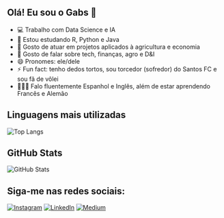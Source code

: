 ## Olá! Eu sou o Gabs 👋

- 💻 Trabalho com Data Science e IA
- 🌱 Estou estudando R, Python e Java
- 👯 Gosto de atuar em projetos aplicados à agricultura e economia
- 💬 Gosto de falar sobre tech, finanças, agro e D&I
- 😄 Pronomes: ele/dele
- ⚡ Fun fact: tenho dedos tortos, sou torcedor (sofredor) do Santos FC e sou fã de vôlei
- 🙋🏿‍♂️ Falo fluentemente Espanhol e Inglês, além de estar aprendendo Francês e Alemão

## Linguagens mais utilizadas
![Top Langs](https://github-readme-stats.vercel.app/api/top-langs/?username=gabsgeografo&layout=compact&theme=dracula)

## GitHub Stats

![GitHub Stats](https://github-readme-stats.vercel.app/api?username=gabsgeografo&show_icons=true&hide_title=true&count_private=true&hide=prs&theme=dracula)

## Siga-me nas redes sociais:

[![Instagram](https://img.shields.io/badge/Instagram-follow%20me%20@gabsgeografo-E4405F?style=social&logo=instagram)](https://www.instagram.com/gabsgeografo/)
[![LinkedIn](https://img.shields.io/badge/LinkedIn-profile-blue?style=social&logo=linkedin)](https://www.linkedin.com/in/passosgabriel/)
[![Medium](https://img.shields.io/badge/Medium-12100E?style=social&logo=medium)](https://medium.com/@gabsgeografo)



